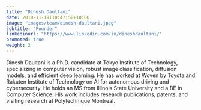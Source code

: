 ```yaml
---
title: "Dinesh Daultani"
date: 2018-11-19T10:47:58+10:00
image: "images/team/dinesh-daultani.jpeg"
jobtitle: "Founder"
linkedinurl: "https://www.linkedin.com/in/dineshdaultani/"
promoted: true
weight: 2
---
```


Dinesh Daultani is a Ph.D. candidate at Tokyo Institute of Technology, specializing in computer vision, robust image classification, diffusion models, and efficient deep learning. He has worked at Woven by Toyota and Rakuten Institute of Technology on AI for autonomous driving and cybersecurity. He holds an MS from Illinois State University and a BE in Computer Science. His work includes research publications, patents, and visiting research at Polytechnique Montreal.